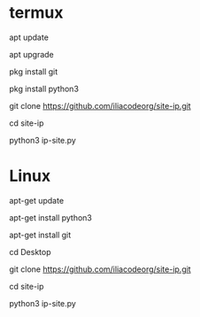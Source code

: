 
# termux
apt update 

apt upgrade

pkg install git 

pkg install python3

git clone https://github.com/iliacodeorg/site-ip.git

cd site-ip

python3 ip-site.py

# Linux
apt-get update

apt-get install python3

apt-get install git

cd Desktop

git clone https://github.com/iliacodeorg/site-ip.git

cd site-ip

python3 ip-site.py
